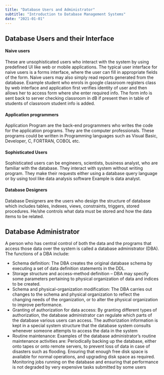 ```yaml
---
title: "Database Users and Administrator"
subtitle: "Introduction to Database Management Systems"
date: "2021-01-01"
---
```



## Database Users and their Interface


#### Naive users

These are unsophisticated users who interact with the system by using predefined UI like web or mobile applications. The typical user interface for naive users is a forms interface, where the user can fill in appropriate fields of the form. Naive users may also simply read reports generated from the database. Example student who enrols in google classroom registers class by web interface and application first verifies identity of user and then allows her to access form where she enter required info. The form info is sent back to server checking classroom in dB if present then in table of students of classroom student info is added.


#### Application programmers 
Application Program are the back-end programmers who writes the code for the application programs. They are the computer professionals. These programs could be written in Programming languages such as Visual Basic, Developer, C, FORTRAN, COBOL etc. 

#### Sophisticated Users 
Sophisticated users can be engineers, scientists, business analyst, who are familiar with the database. They interact with system without writing program. They make their requests either using a database query language or by using tool like data analysis software Example is data analyst. 

#### Database Designers
Database Designers are the users who design the structure of database which includes tables, indexes, views, constraints, triggers, stored procedures. He/she controls what data must be stored and how the data items to be related.


## Database Administrator

A person who has central control of both the data and the programs that access those data over the system is called a database administrator (DBA). The functions of a DBA include:
- Schema definition: The DBA creates the original database schema by executing a set of data definition statements in the DDL. 
- Storage structure and access-method definition – DBA may specify some parameters pertaining to physical organization of data and indices to be created. 
- Schema and physical-organization modification: The DBA carries out changes to the schema and physical organization to reflect the changing needs of the organization, or to alter the physical organization to improve performance. 
- Granting of authorization for data access: By granting different types of authorization, the database administrator can regulate which parts of the database various users can access. The authorization information is kept in a special system structure that the database system consults whenever someone attempts to access the data in the system
- Routine maintenance: Examples of the database administrator’s routine maintenance activities are: Periodically backing up the database, either onto tapes or onto remote servers, to prevent loss of data in case of disasters such as flooding. Ensuring that enough free disk space is available for normal operations, and upgrading disk space as required. Monitoring jobs running on the database and ensuring that performance is not degraded by very expensive tasks submitted by some users

